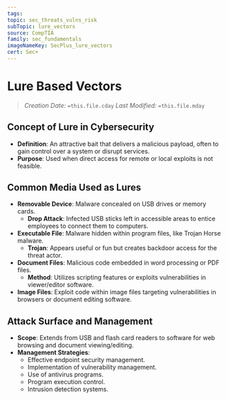 ```yaml
---
tags: 
topic: sec_threats_vulns_risk
subTopic: lure_vectors
source: CompTIA
family: sec_fundamentals
imageNameKey: SecPlus_lure_vectors
cert: Sec+
---
```

# Lure Based Vectors
> *Creation Date:* `=this.file.cday`
> *Last Modified:* `=this.file.mday`

## Concept of Lure in Cybersecurity
- **Definition**: An attractive bait that delivers a malicious payload, often to gain control over a system or disrupt services.
- **Purpose**: Used when direct access for remote or local exploits is not feasible.
## Common Media Used as Lures
- **Removable Device**: Malware concealed on USB drives or memory cards. 
  - **Drop Attack**: Infected USB sticks left in accessible areas to entice employees to connect them to computers.
- **Executable File**: Malware hidden within program files, like Trojan Horse malware.
  - **Trojan**: Appears useful or fun but creates backdoor access for the threat actor.
- **Document Files**: Malicious code embedded in word processing or PDF files.
  - **Method**: Utilizes scripting features or exploits vulnerabilities in viewer/editor software.
- **Image Files**: Exploit code within image files targeting vulnerabilities in browsers or document editing software.
## Attack Surface and Management
- **Scope**: Extends from USB and flash card readers to software for web browsing and document viewing/editing.
- **Management Strategies**: 
  - Effective endpoint security management.
  - Implementation of vulnerability management.
  - Use of antivirus programs.
  - Program execution control.
  - Intrusion detection systems.
